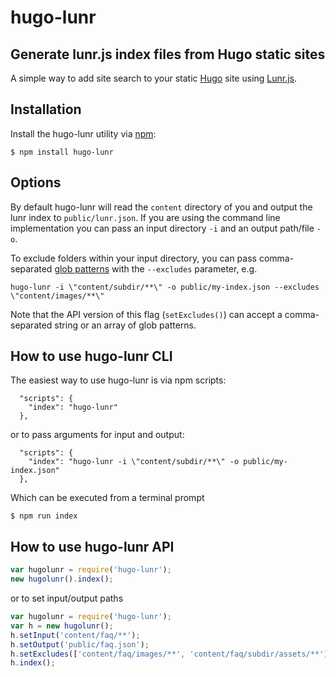 # hugo-lunr
## Generate lunr.js index files from Hugo static sites
A simple way to add site search to your static [Hugo](https://gohugo.io/) site using [Lunr.js](http://lunrjs.com/).

## Installation

Install the hugo-lunr utility via [npm](http://npmjs.org/):

```
$ npm install hugo-lunr
```

## Options
By default hugo-lunr will read the `content` directory of you and output the lunr index to `public/lunr.json`. If you are using the command line implementation you can pass an input directory `-i` and an output path/file `-o`.

To exclude folders within your input directory, you can pass comma-separated [glob patterns](https://www.npmjs.com/package/glob#glob-primer) with the `--excludes` parameter, e.g.

```
hugo-lunr -i \"content/subdir/**\" -o public/my-index.json --excludes \"content/images/**\"
```

Note that the API version of this flag (`setExcludes()`) can accept a comma-separated string or an array of glob patterns.

## How to use hugo-lunr CLI
The easiest way to use hugo-lunr is via npm scripts:
```
  "scripts": {
    "index": "hugo-lunr"
  },
```

or to pass arguments for input and output:

```
  "scripts": {
    "index": "hugo-lunr -i \"content/subdir/**\" -o public/my-index.json"
  },
```

Which can be executed from a terminal prompt
```
$ npm run index
```

## How to use hugo-lunr API
```javascript
var hugolunr = require('hugo-lunr');
new hugolunr().index();
```

or to set input/output paths

```javascript
var hugolunr = require('hugo-lunr');
var h = new hugolunr();
h.setInput('content/faq/**');
h.setOutput('public/faq.json');
h.setExcludes(['content/faq/images/**', 'content/faq/subdir/assets/**']);
h.index();
```

